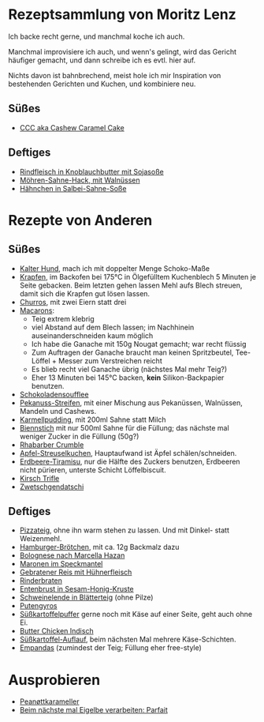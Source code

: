 # Rezeptsammlung von Moritz Lenz

Ich backe recht gerne, und manchmal koche ich auch.

Manchmal improvisiere ich auch, und wenn's gelingt, wird das Gericht häufiger gemacht, und dann schreibe ich es evtl. hier auf.

Nichts davon ist bahnbrechend, meist hole ich mir Inspiration von bestehenden Gerichten und Kuchen, und kombiniere neu.

## Süßes

* [CCC aka Cashew Caramel Cake](src/cashew-caramel-cake.md)

## Deftiges

* [Rindfleisch in Knoblauchbutter mit Sojasoße](src/rindfleisch-knoblauch-sojasausse.md)
* [Möhren-Sahne-Hack, mit Walnüssen](src/moehren-sahne-hack.md)
* [Hähnchen in Salbei-Sahne-Soße](src/haenchen-salbei-sahne.md)

# Rezepte von Anderen

## Süßes

* [Kalter Hund](https://www.kochbar.de/rezept/292973/Kalter-Hund.html), mach ich mit doppelter Menge Schoko-Maße
* [Krapfen](https://www.chefkoch.de/rezepte/739601176553983/Krapfen.html), im Backofen bei 175°C in Ölgefülltem Kuchenblech 5 Minuten je Seite gebacken. Beim letzten gehen lassen Mehl aufs Blech streuen, damit sich die Krapfen gut lösen lassen.
* [Churros](https://www.chefkoch.de/rezepte/3302051490391792/Churros.html), mit zwei Eiern statt drei
* [Macarons](https://www.chefkoch.de/rezepte/2540451397844968/Schokoladen-Macarons-mit-Ganache.html):
    * Teig extrem klebrig
    * viel Abstand auf dem Blech lassen; im Nachhinein auseinanderschneiden kaum möglich
    * Ich habe die Ganache mit 150g Nougat gemacht; war recht flüssig
    * Zum Auftragen der Ganache braucht man keinen Spritzbeutel, Tee-Löffel + Messer zum Verstreichen reicht
    * Es blieb recht viel Ganache übrig (nächstes Mal mehr Teig?)
    * Eher 13 Minuten bei 145°C backen, **kein** Silikon-Backpapier benutzen.
* [Schokoladensoufflee](https://www.chefkoch.de/rezepte/1116671217775800/Schokosoufflee-medium.html)
* [Pekanuss-Streifen](https://www.chefkoch.de/rezepte/261171101893484/Pekannuss-Streifen.html), mit einer Mischung aus Pekanüssen, Walnüssen, Mandeln und Cashews.
* [Karmellpudding](https://www.kuechengoetter.de/rezepte/karamellpudding-27703), mit 200ml Sahne statt Milch
* [Biennstich](https://www.chefkoch.de/rezepte/420331132679335/Ultimativer-Bienenstich.html) mit nur 500ml Sahne für die Füllung; das nächste mal weniger Zucker in die Füllung (50g?)
* [Rhabarber Crumble](https://www.chefkoch.de/rezepte/2093341337948044/Rhabarber-Crumble.html?portionen=0.5)
* [Apfel-Streuselkuchen](https://www.backenmachtgluecklich.de/rezepte/apfel-streusel-kuchen.html), Hauptaufwand ist Äpfel schälen/schneiden.
* [Erdbeere-Tiramisu](https://www.chefkoch.de/rezepte/1269211232115287/Erdbeer-Tiramisu.html), nur die Hälfte des Zuckers benutzen, Erdbeeren nicht pürieren, unterste Schicht Löffelbiscuit.
* [Kirsch Trifle](https://www.essen-und-trinken.de/rezepte/58305-rzpt-kirsch-trifle)
* [Zwetschgendatschi](https://www.lecker.de/zwetschgendatschi-25367.html)

## Deftiges

* [Pizzateig](https://www.chefkoch.de/rezepte/716331174378295/Italienischer-Pizzateig.html), ohne ihn warm stehen zu lassen. Und mit Dinkel- statt Weizenmehl.
* [Hamburger-Brötchen](https://www.einfachbacken.de/rezepte/burger-broetchen-so-einfach-selbstgemacht), mit ca. 12g Backmalz dazu
* [Bolognese nach Marcella Hazan](https://www.theguardian.com/food/2020/sep/28/marcella-hazans-bolognese-meat-sauce)
* [Maronen im Speckmantel](https://www.chefkoch.de/rezepte/1605921267786008/Maronen-im-Speckmantel.html)
* [Gebratener Reis mit Hühnerfleisch](https://www.chefkoch.de/rezepte/720141174739469/Gebratener-Reis-mit-Huehnchen.html)
* [Rinderbraten](https://www.chefkoch.de/rezepte/2277101363269708/Omis-Rinderbraten-mit-Rotweinsosse.html)
* [Entenbrust in Sesam-Honig-Kruste](https://www.chefkoch.de/rezepte/795171183100269/Entenbrust-in-Sesam-Honig-Kruste.html)
* [Schweinelende in Blätterteig](https://www.chefkoch.de/rezepte/1337431238584390/Schweinelende-in-Blaetterteig.html) (ohne Pilze)
* [Putengyros](https://emmikochteinfach.de/einfache-puten-gyros-pfanne-wie-beim-griechen/#wprm-recipe-container-11515)
* [Süßkartoffelpuffer](https://www.lecker.de/suesskartoffelpuffer-selber-machen-so-gehts-71597.html) gerne noch mit Käse auf einer Seite, geht auch ohne Ei.
* [Butter Chicken Indisch](https://www.thomas-kocht.de/rezepte/butter-chicken-koestliches-indisches-curry/)
* [Süßkartoffel-Auflauf](https://www.chefkoch.de/rezepte/967351202391813/Suesskartoffel-Auflauf-mit-Hackfleisch.html), beim nächsten Mal mehrere Käse-Schichten.
* [Empandas](https://latin-mag.com/argentinische-empanadas-original-rezept-der-hackfleisch-taschen/) (zumindest der Teig; Füllung eher free-style)


# Ausprobieren

* [Peanøttkarameller](https://www.nrk.no/mat/peanottkarameller-1.10849033)
* [Beim nächste mal Eigelbe verarbeiten: Parfait](https://www.backenmachtgluecklich.de/rezepte/parfait-grundrezept.html)
